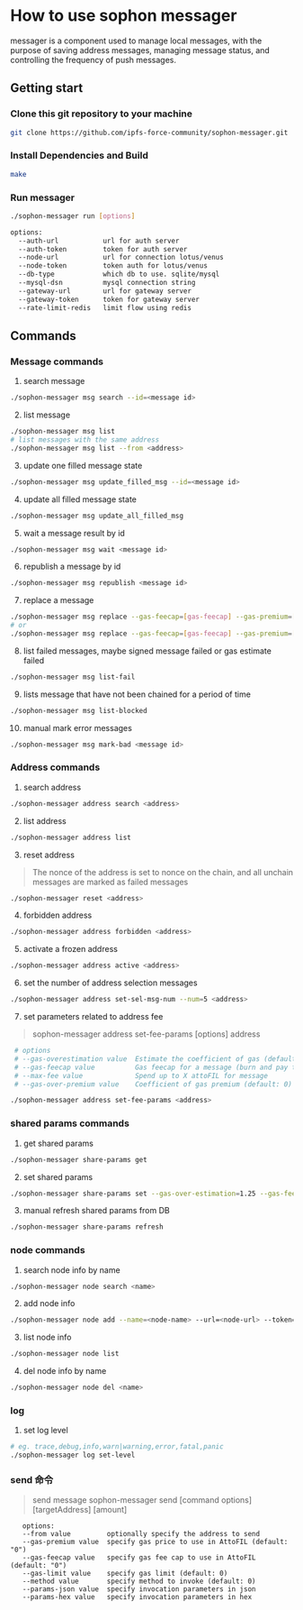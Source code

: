 # How to use sophon messager

messager is a component used to manage local messages, with the purpose of saving address messages, managing message status, and controlling the frequency of push messages.

## Getting start

### Clone this git repository to your machine

```bash
git clone https://github.com/ipfs-force-community/sophon-messager.git
```

### Install Dependencies and Build

```bash
make
```

### Run messager

```bash
./sophon-messager run [options]
```

```bash
options:
  --auth-url           url for auth server
  --auth-token         token for auth server
  --node-url           url for connection lotus/venus
  --node-token         token auth for lotus/venus
  --db-type            which db to use. sqlite/mysql
  --mysql-dsn          mysql connection string
  --gateway-url        url for gateway server
  --gateway-token      token for gateway server
  --rate-limit-redis   limit flow using redis
```

## Commands

### Message commands

1. search message

```bash
./sophon-messager msg search --id=<message id>
```

2. list message

```bash
./sophon-messager msg list
# list messages with the same address
./sophon-messager msg list --from <address>
```

3. update one filled message state

```bash
./sophon-messager msg update_filled_msg --id=<message id>
```

4. update all filled message state

```bash
./sophon-messager msg update_all_filled_msg
```

5. wait a message result by id

```bash
./sophon-messager msg wait <message id>
```

6. republish a message by id

```bash
./sophon-messager msg republish <message id>
```

7. replace a message

```bash
./sophon-messager msg replace --gas-feecap=[gas-feecap] --gas-premium=[gas-premium] --gas-limit=[gas-limit] --auto=[auto] --max-fee=[max-fee] <message-id>
# or
./sophon-messager msg replace --gas-feecap=[gas-feecap] --gas-premium=[gas-premium] --gas-limit=[gas-limit] --auto=[auto] --max-fee=[max-fee] <from> <nonce>
```

8. list failed messages, maybe signed message failed or gas estimate failed

```bash
./sophon-messager msg list-fail
```

9. lists message that have not been chained for a period of time

```bash
./sophon-messager msg list-blocked
```

10. manual mark error messages

```bash
./sophon-messager msg mark-bad <message id>
```

### Address commands

1. search address

```bash
./sophon-messager address search <address>
```

2. list address

```bash
./sophon-messager address list
```

3. reset address

> The nonce of the address is set to nonce on the chain, and all unchain messages are marked as failed messages

```bash
./sophon-messager reset <address>
```

4. forbidden address

```bash
./sophon-messager address forbidden <address>
```

5. activate a frozen address

```bash
./sophon-messager address active <address>
```

6. set the number of address selection messages

```bash
./sophon-messager address set-sel-msg-num --num=5 <address>
```

7. set parameters related to address fee

> sophon-messager address set-fee-params [options] address

```bash
 # options
 # --gas-overestimation value  Estimate the coefficient of gas (default: 0)
 # --gas-feecap value          Gas feecap for a message (burn and pay to miner, attoFIL/GasUnit)
 # --max-fee value             Spend up to X attoFIL for message
 # --gas-over-premium value    Coefficient of gas premium (default: 0)

./sophon-messager address set-fee-params <address>
```

### shared params commands

1. get shared params

```bash
./sophon-messager share-params get
```

2. set shared params

```bash
./sophon-messager share-params set --gas-over-estimation=1.25 --gas-feecap="0" --max-fee="7000000000000000" --sel-msg-num=20 --gas-over-premium 1
```

3. manual refresh shared params from DB

```bash
./sophon-messager share-params refresh
```

### node commands

1. search node info by name

```bash
./sophon-messager node search <name>
```

2. add node info

```bash
./sophon-messager node add --name=<node-name> --url=<node-url> --token=<node-token>
```

3. list node info

```bash
./sophon-messager node list
```

4. del node info by name

```bash
./sophon-messager node del <name>
```

### log

1. set log level

```bash
# eg. trace,debug,info,warn|warning,error,fatal,panic
./sophon-messager log set-level
```

### send 命令

> send message
> sophon-messager send [command options] [targetAddress] [amount]

```
   options:
   --from value         optionally specify the address to send
   --gas-premium value  specify gas price to use in AttoFIL (default: "0")
   --gas-feecap value   specify gas fee cap to use in AttoFIL (default: "0")
   --gas-limit value    specify gas limit (default: 0)
   --method value       specify method to invoke (default: 0)
   --params-json value  specify invocation parameters in json
   --params-hex value   specify invocation parameters in hex
```
